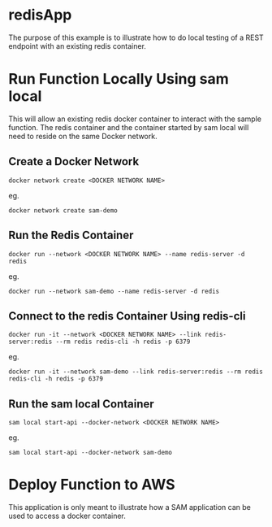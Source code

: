 # redisApp

The purpose of this example is to illustrate how to do local testing of a REST endpoint with an existing redis container.

# Run Function Locally Using sam local

This will allow an existing redis docker container to interact with the sample function.  The redis container and the container started by sam local will need to reside on the same Docker network.

## Create a Docker Network

```
docker network create <DOCKER NETWORK NAME>
```

eg.

```
docker network create sam-demo
```

## Run the Redis Container

```
docker run --network <DOCKER NETWORK NAME> --name redis-server -d redis
```

eg.

```
docker run --network sam-demo --name redis-server -d redis
```

## Connect to the redis Container Using redis-cli

```
docker run -it --network <DOCKER NETWORK NAME> --link redis-server:redis --rm redis redis-cli -h redis -p 6379
```

eg. 

```
docker run -it --network sam-demo --link redis-server:redis --rm redis redis-cli -h redis -p 6379
```

## Run the sam local Container


```
sam local start-api --docker-network <DOCKER NETWORK NAME>
```

eg.

```
sam local start-api --docker-network sam-demo
```

# Deploy Function to AWS

This application is only meant to illustrate how a SAM application can be used to access a docker container.
